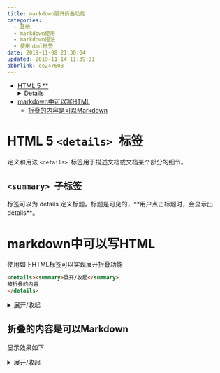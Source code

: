 ```yaml
---
title: markdown展开折叠功能
categories: 
  - 其他
  - markdown使用
  - markdown语法
  - 使用html标签
date: 2019-11-08 21:30:04
updated: 2019-11-14 11:39:31
abbrlink: ce247608
---
```

<div id='my_toc'>

- [HTML 5 **<details> **标签](/blog/ce247608/#HTML-5-<details>-标签)
    - [**<summary> **子标签](/blog/ce247608/#<summary>-子标签)
- [markdown中可以写HTML](/blog/ce247608/#markdown中可以写HTML)
    - [折叠的内容是可以Markdown](/blog/ce247608/#折叠的内容是可以Markdown)

</div>
<!--more-->
<script>if (navigator.platform.toLowerCase() == 'win32'){document.getElementById('my_toc').style.display = 'none';}</script>

<!--end-->
# HTML 5 `<details> `标签
定义和用法
`<details> `标签用于描述文档或文档某个部分的细节。
## `<summary> `子标签
<summary> 标签可以为 details 定义标题。标题是可见的，**用户点击标题时，会显示出 details**。

# markdown中可以写HTML
使用如下HTML标签可以实现展开折叠功能
```html
<details><summary>展开/收起</summary>
被折叠的内容
</details>
```
<details><summary>展开/收起</summary>
被折叠的内容
</details>

## 折叠的内容是可以Markdown
显示效果如下
<details markdown='1'><summary>展开/收起</summary>
```java
private Formatter formatter;
......
public Console format(String fmt, Object ...args) 
{
    formatter.format(fmt, args).flush();
    return this;
}
```
</details>
